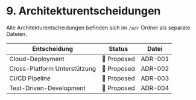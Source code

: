# 9. Architekturentscheidungen

Alle Architekturentscheidungen befinden sich im `/adr` Ordner als separate Dateien.

| Entscheidung                 | Status      | Datei   |
|------------------------------|-------------|---------|
| Cloud-Deployment             | 🔄 Proposed | ADR-001 |
| Cross-Platform Unterstützung | 🔄 Proposed | ADR-002 |
| CI/CD Pipeline               | 🔄 Proposed | ADR-003 |
| Test-Driven-Development      | 🔄 Proposed | ADR-004 |